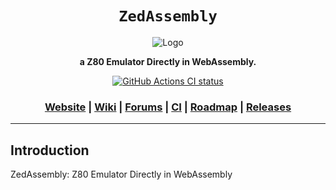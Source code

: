 <div align="center">

  <h1><code>ZedAssembly</code></h1>

  <img src="" alt="Logo">

  <p>
    <strong>a Z80 Emulator Directly in WebAssembly.</strong>
  </p>

  <p>
    <a href="https://github.com/VioletVillain/ZedAssembly/actions"><img alt="GitHub Actions CI status" src="https://github.com/VioletVillain/ZedAssembly/workflows/ZedAssembly/badge.svg"></a>
  </p>

  <h3>
    <a href="https://VioletVillain.github.io/ZedAssembly/">Website</a>
    <span> | </span>
    <a href="https://github.com/VioletVillain/ZedAssembly/wiki">Wiki</a>
    <span> | </span>
    <a href="https://github.com/VioletVillain/ZedAssembly/issues">Forums</a>
    <span> | </span>
    <a href="https://github.com/VioletVillain/ZedAssembly/actions">CI</a>
    <span> | </span>
    <a href="https://github.com/VioletVillain/ZedAssembly/projects">Roadmap</a>
    <span> | </span>
    <a href="https://github.com/VioletVillain/ZedAssembly/releases">Releases</a>
  </h3>
  
</div>

***

## Introduction
ZedAssembly: Z80 Emulator Directly in WebAssembly

